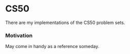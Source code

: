 # CS50

There are my implementations of the CS50 problem sets.

### Motivation

May come in handy as a reference someday.
